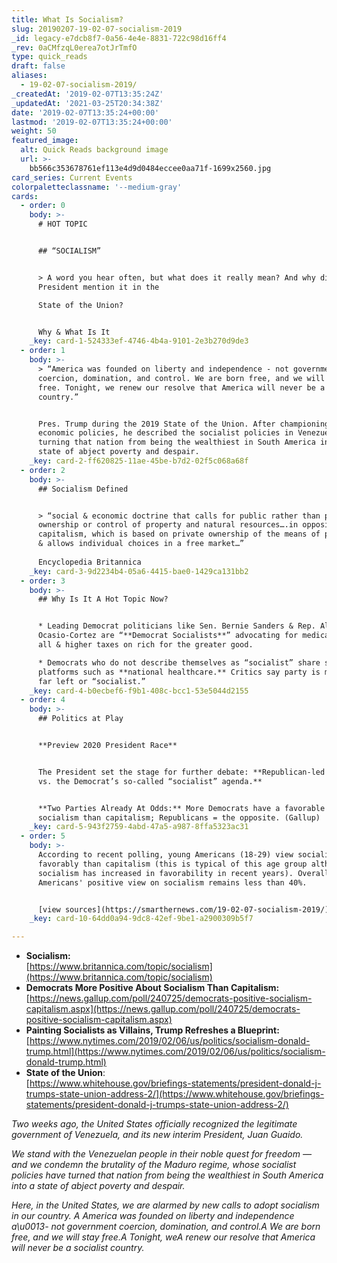 ```yaml
---
title: What Is Socialism?
slug: 20190207-19-02-07-socialism-2019
_id: legacy-e7dcb8f7-0a56-4e4e-8831-722c98d16ff4
_rev: 0aCMfzqL0erea7otJrTmfO
type: quick_reads
draft: false
aliases:
  - 19-02-07-socialism-2019/
_createdAt: '2019-02-07T13:35:24Z'
_updatedAt: '2021-03-25T20:34:38Z'
date: '2019-02-07T13:35:24+00:00'
lastmod: '2019-02-07T13:35:24+00:00'
weight: 50
featured_image:
  alt: Quick Reads background image
  url: >-
    bb566c353678761ef113e4d9d0484eccee0aa71f-1699x2560.jpg
card_series: Current Events
colorpaletteclassname: '--medium-gray'
cards:
  - order: 0
    body: >-
      # HOT TOPIC


      ## “SOCIALISM”


      > A word you hear often, but what does it really mean? And why did the
      President mention it in the  

      State of the Union?


      Why & What Is It
    _key: card-1-524333ef-4746-4b4a-9101-2e3b270d9de3
  - order: 1
    body: >-
      > “America was founded on liberty and independence - not government
      coercion, domination, and control. We are born free, and we will stay
      free. Tonight, we renew our resolve that America will never be a socialist
      country.”


      Pres. Trump during the 2019 State of the Union. After championing his
      economic policies, he described the socialist policies in Venezuela as
      turning that nation from being the wealthiest in South America into a
      state of abject poverty and despair.
    _key: card-2-ff620825-11ae-45be-b7d2-02f5c068a68f
  - order: 2
    body: >-
      ## Socialism Defined


      > “social & economic doctrine that calls for public rather than private
      ownership or control of property and natural resources….in opposition to
      capitalism, which is based on private ownership of the means of production
      & allows individual choices in a free market…”  
        
      Encyclopedia Britannica
    _key: card-3-9d2234b4-05a6-4415-bae0-1429ca131bb2
  - order: 3
    body: >-
      ## Why Is It A Hot Topic Now?


      * Leading Democrat politicians like Sen. Bernie Sanders & Rep. Alexandra
      Ocasio-Cortez are “**Democrat Socialists**” advocating for medicare for
      all & higher taxes on rich for the greater good.

      * Democrats who do not describe themselves as “socialist” share some
      platforms such as **national healthcare.** Critics say party is moving too
      far left or “socialist.”
    _key: card-4-b0ecbef6-f9b1-408c-bcc1-53e5044d2155
  - order: 4
    body: >-
      ## Politics at Play


      **Preview 2020 President Race**


      The President set the stage for further debate: **Republican-led economy
      vs. the Democrat’s so-called “socialist” agenda.**


      **Two Parties Already At Odds:** More Democrats have a favorable view on
      socialism than capitalism; Republicans = the opposite. (Gallup)
    _key: card-5-943f2759-4abd-47a5-a987-8ffa5323ac31
  - order: 5
    body: >-
      According to recent polling, young Americans (18-29) view socialism more
      favorably than capitalism (this is typical of this age group although
      socialism has increased in favorability in recent years). Overall
      Americans' positive view on socialism remains less than 40%.


      [view sources](https://smarthernews.com/19-02-07-socialism-2019/)
    _key: card-10-64dd0a94-9dc8-42ef-9be1-a2900309b5f7

---
```

* **Socialism:**  
[https://www.britannica.com/topic/socialism](https://www.britannica.com/topic/socialism)
* **Democrats More Positive About Socialism Than Capitalism:**  
[https://news.gallup.com/poll/240725/democrats-positive-socialism-capitalism.aspx](https://news.gallup.com/poll/240725/democrats-positive-socialism-capitalism.aspx)
* **Painting Socialists as Villains, Trump Refreshes a Blueprint:**  
[https://www.nytimes.com/2019/02/06/us/politics/socialism-donald-trump.html](https://www.nytimes.com/2019/02/06/us/politics/socialism-donald-trump.html)
* **State of the Union**:  
[https://www.whitehouse.gov/briefings-statements/president-donald-j-trumps-state-union-address-2/](https://www.whitehouse.gov/briefings-statements/president-donald-j-trumps-state-union-address-2/)

_Two weeks ago, the United States officially recognized the legitimate government of Venezuela, and its new interim President, Juan Guaido._

_We stand with the Venezuelan people in their noble quest for freedom — and we condemn the brutality of the Maduro regime, whose socialist policies have turned that nation from being the wealthiest in South America into a state of abject poverty and despair._

_Here, in the United States, we are alarmed by new calls to adopt socialism in our country. A America was founded on liberty and independence a\u0013- not government coercion, domination, and control.A We are born free, and we will stay free.A Tonight, weA renew our resolve that America will never be a socialist country._
